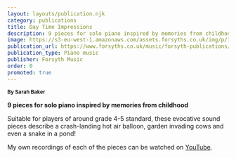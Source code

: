 ```yaml
---
layout: layouts/publication.njk
category: publications
title: Day Time Impressions
description: 9 pieces for solo piano inspired by memories from childhood
image: https://s3-eu-west-1.amazonaws.com/assets.forsyths.co.uk/img/p/148406-276883-thickbox.jpg
publication_url: https://www.forsyths.co.uk/music/forsyth-publications/forsyth-publications-by-instrument/piano/148406-day-time-impressions-sarah-baker-piano-sheet-music-9790570500192.html
publication_type: Piano music
publisher: Forsyth Music
order: 0
promoted: true
---
```


<small>**By Sarah Baker**</small>

**9 pieces for solo piano inspired by memories from childhood**

Suitable for players of around grade 4-5 standard, these evocative sound pieces describe a crash-landing hot air balloon, garden invading cows and even a snake in a pond!

My own recordings of each of the pieces can be watched on [YouTube](https://www.youtube.com/watch?v=pSYz07QEQ8U&list=PLQ1kAgbWArKy9FARskZs_MALFCfH4ZV6S).